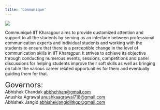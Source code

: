 ```yaml
---
title: 'Communique'
---
```


![](https://drive.google.com/uc?id=18lOR_N18EObhFxFjYhtKEq_vXy1ZjVrq)

Communiqué IIT Kharagpur aims to provide customized attention and support to all the students by serving as an interface between professional communication experts and individual students and working with the students to ensure that there is a perceptible change in the level of communication skills in IIT Kharagpur. It strives to achieve its objective through conducting numerous events, sessions, competitions and panel discussions for helping students improve their soft skills as well as bringing on table the various career related opportunities for them and eventually guiding them for that.

<span style="font-size: 24px;">Governors:</span> <br />
Abhishek Chandak
abbhchhan@gmail.com <br/>
Anushka Agrawal
anushkaagrawal718@gmail.com <br/>
Abhishek Jangid
abhishekjangidiitkgp@gmail.com